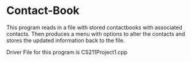 # Contact-Book
This program reads in a file with stored contactbooks with associated contacts. Then produces a menu with options to alter the contacts and stores the updated information back to the file.


Driver File for this program is CS211Project1.cpp


